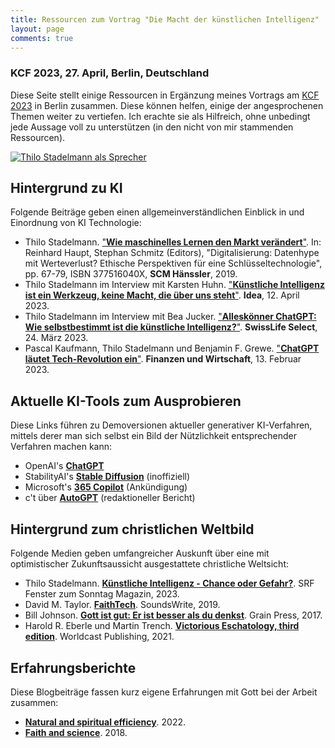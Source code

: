 ```yaml
---
title: Ressourcen zum Vortrag "Die Macht der künstlichen Intelligenz"
layout: page
comments: true
---
```


### KCF 2023, 27. April, Berlin, Deutschland

Diese Seite stellt einige Ressourcen in Ergänzung meines Vortrags am [KCF 2023](https://www.kcf.de/kcf23) in Berlin zusammen. Diese können helfen, einige der angesprochenen Themen weiter zu vertiefen. Ich erachte sie als Hilfreich, ohne unbedingt jede Aussage voll zu unterstützen (in den nicht von mir stammenden Ressourcen).

[<img alt="Thilo Stadelmann als Sprecher" src="http://stdm.github.io/images/stdm-digitalday-2019.jpg"/>](http://stdm.github.io/images/stdm-digitalday-2019.jpg)


## Hintergrund zu KI

Folgende Beiträge geben einen allgemeinverständlichen Einblick in und Einordnung von KI Technologie:

  * Thilo Stadelmann. ["**Wie maschinelles Lernen den Markt verändert**"](https://stdm.github.io/downloads/papers/FCW_2019.pdf). In: Reinhard Haupt, Stephan Schmitz (Editors), "Digitalisierung: Datenhype mit Werteverlust? Ethische Perspektiven für eine Schlüsseltechnologie", pp. 67-79, ISBN 377516040X, **SCM Hänssler**, 2019.
  * Thilo Stadelmann im Interview mit Karsten Huhn. ["**Künstliche Intelligenz ist ein Werkzeug, keine Macht, die über uns steht**"](https://www.ideaschweiz.ch/artikel/kuenstliche-intelligenz-ist-ein-werkzeug-keine-macht-die-ueber-uns-steht). **Idea**, 12. April 2023.
  * Thilo Stadelmann im Interview mit Bea Jucker. ["**Alleskönner ChatGPT: Wie selbstbestimmt ist die künstliche Intelligenz?**"](https://www.swisslife-select.ch/de/swiss-life-select/blog/interview-thilo-stadelmann.html). **SwissLife Select**, 24. März 2023.
  * Pascal Kaufmann, Thilo Stadelmann und Benjamin F. Grewe. ["**ChatGPT läutet Tech-Revolution ein**"](https://www.fuw.ch/chatgpt-laeutet-tech-revolution-ein-303487897856). **Finanzen und Wirtschaft**, 13. Februar 2023. 


## Aktuelle KI-Tools zum Ausprobieren

Diese Links führen zu Demoversionen aktueller generativer KI-Verfahren, mittels derer man sich selbst ein Bild der Nützlichkeit entsprechender Verfahren machen kann:

  * OpenAI's [**ChatGPT**](https://chat.openai.com/chat)
  * StabilityAI's [**Stable Diffusion**](https://stablediffusionweb.com/#demo) (inoffiziell)
  * Microsoft's	[**365 Copilot**](https://news.microsoft.com/de-ch/2023/03/16/der-neue-microsoft-365-copilot-ihr-copilot-fur-die-arbeit/) (Ankündigung)
  * c't über [**AutoGPT**](https://www.heise.de/news/c-t-3003-Kann-alles-und-macht-alles-und-ist-kaputt-AutoGPT-ausprobiert-8975808.html) (redaktioneller Bericht)


## Hintergrund zum christlichen Weltbild

Folgende Medien geben umfangreicher Auskunft über eine mit optimistischer Zukunftsaussicht ausgestattete christliche Weltsicht:

  * Thilo Stadelmann. [**Künstliche Intelligenz - Chance oder Gefahr?**](https://www.youtube.com/watch?v=P89cDOqlATw). SRF Fenster zum Sonntag Magazin, 2023.
  * David M. Taylor. [**FaithTech**](https://faithtechbook.com/). SoundsWrite, 2019.
  * Bill Johnson. [**Gott ist gut: Er ist besser als du denkst**](https://www.amazon.de/Gott-ist-gut-besser-denkst/dp/3944794796/). Grain Press, 2017.
  * Harold R. Eberle und Martin Trench. [**Victorious Eschatology, third edition**](https://www.amazon.de/Victorious-Eschatology-Dr-Harold-Eberle/dp/1953087264). Worldcast Publishing, 2021. 


## Erfahrungsberichte

Diese Blogbeiträge fassen kurz eigene Erfahrungen mit Gott bei der Arbeit zusammen:

  * [**Natural and spiritual efficiency**](https://stdm.github.io/Efficiency/). 2022.
  * [**Faith and science**](https://stdm.github.io/Faith-and-science/). 2018.
